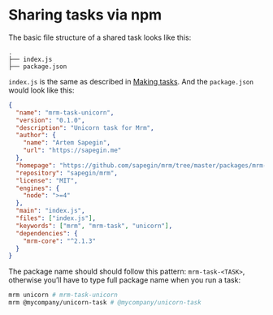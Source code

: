 <!-- Sharing tasks -->

# Sharing tasks via npm

The basic file structure of a shared task looks like this:

```
.
├── index.js
├── package.json
```

`index.js` is the same as described in [Making tasks](./Making_tasks.md). And the `package.json` would look like this:

```json
{
  "name": "mrm-task-unicorn",
  "version": "0.1.0",
  "description": "Unicorn task for Mrm",
  "author": {
    "name": "Artem Sapegin",
    "url": "https://sapegin.me"
  },
  "homepage": "https://github.com/sapegin/mrm/tree/master/packages/mrm-task-unicorn",
  "repository": "sapegin/mrm",
  "license": "MIT",
  "engines": {
    "node": ">=4"
  },
  "main": "index.js",
  "files": ["index.js"],
  "keywords": ["mrm", "mrm-task", "unicorn"],
  "dependencies": {
    "mrm-core": "^2.1.3"
  }
}
```

The package name should should follow this pattern: `mrm-task-<TASK>`, otherwise you’ll have to type full package name when you run a task:

```bash
mrm unicorn # mrm-task-unicorn
mrm @mycompany/unicorn-task # @mycompany/unicorn-task
```

